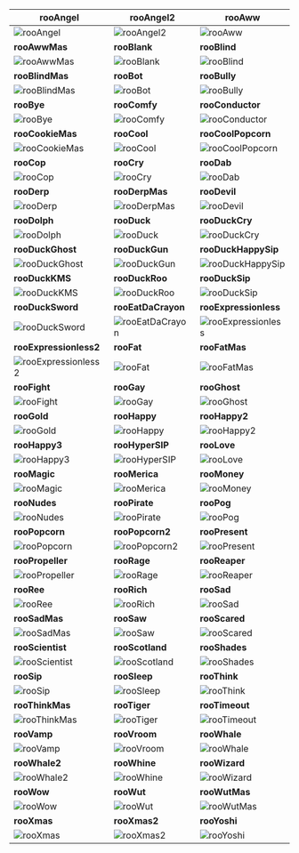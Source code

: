 **rooAngel** |**rooAngel2** |**rooAww**
--- | --- | --- 
![rooAngel][rooAngel] |![rooAngel2][rooAngel2] |![rooAww][rooAww]
**rooAwwMas** |**rooBlank** |**rooBlind**
![rooAwwMas][rooAwwMas] |![rooBlank][rooBlank] |![rooBlind][rooBlind]
**rooBlindMas** |**rooBot** |**rooBully**
![rooBlindMas][rooBlindMas] |![rooBot][rooBot] |![rooBully][rooBully]
**rooBye** |**rooComfy** |**rooConductor**
![rooBye][rooBye] |![rooComfy][rooComfy] |![rooConductor][rooConductor]
**rooCookieMas** |**rooCool** |**rooCoolPopcorn**
![rooCookieMas][rooCookieMas] |![rooCool][rooCool] |![rooCoolPopcorn][rooCoolPopcorn]
**rooCop** |**rooCry** |**rooDab**
![rooCop][rooCop] |![rooCry][rooCry] |![rooDab][rooDab]
**rooDerp** |**rooDerpMas** |**rooDevil**
![rooDerp][rooDerp] |![rooDerpMas][rooDerpMas] |![rooDevil][rooDevil]
**rooDolph** |**rooDuck** |**rooDuckCry**
![rooDolph][rooDolph] |![rooDuck][rooDuck] |![rooDuckCry][rooDuckCry]
**rooDuckGhost** |**rooDuckGun** |**rooDuckHappySip**
![rooDuckGhost][rooDuckGhost] |![rooDuckGun][rooDuckGun] |![rooDuckHappySip][rooDuckHappySip]
**rooDuckKMS** |**rooDuckRoo** |**rooDuckSip**
![rooDuckKMS][rooDuckKMS] |![rooDuckRoo][rooDuckRoo] |![rooDuckSip][rooDuckSip]
**rooDuckSword** |**rooEatDaCrayon** |**rooExpressionless**
![rooDuckSword][rooDuckSword] |![rooEatDaCrayon][rooEatDaCrayon] |![rooExpressionless][rooExpressionless]
**rooExpressionless2** |**rooFat** |**rooFatMas**
![rooExpressionless2][rooExpressionless2] |![rooFat][rooFat] |![rooFatMas][rooFatMas]
**rooFight** |**rooGay** |**rooGhost**
![rooFight][rooFight] |![rooGay][rooGay] |![rooGhost][rooGhost]
**rooGold** |**rooHappy** |**rooHappy2**
![rooGold][rooGold] |![rooHappy][rooHappy] |![rooHappy2][rooHappy2]
**rooHappy3** |**rooHyperSIP** |**rooLove**
![rooHappy3][rooHappy3] |![rooHyperSIP][rooHyperSIP] |![rooLove][rooLove]
**rooMagic** |**rooMerica** |**rooMoney**
![rooMagic][rooMagic] |![rooMerica][rooMerica] |![rooMoney][rooMoney]
**rooNudes** |**rooPirate** |**rooPog**
![rooNudes][rooNudes] |![rooPirate][rooPirate] |![rooPog][rooPog]
**rooPopcorn** |**rooPopcorn2** |**rooPresent**
![rooPopcorn][rooPopcorn] |![rooPopcorn2][rooPopcorn2] |![rooPresent][rooPresent]
**rooPropeller** |**rooRage** |**rooReaper**
![rooPropeller][rooPropeller] |![rooRage][rooRage] |![rooReaper][rooReaper]
**rooRee** |**rooRich** |**rooSad**
![rooRee][rooRee] |![rooRich][rooRich] |![rooSad][rooSad]
**rooSadMas** |**rooSaw** |**rooScared**
![rooSadMas][rooSadMas] |![rooSaw][rooSaw] |![rooScared][rooScared]
**rooScientist** |**rooScotland** |**rooShades**
![rooScientist][rooScientist] |![rooScotland][rooScotland] |![rooShades][rooShades]
**rooSip** |**rooSleep** |**rooThink**
![rooSip][rooSip] |![rooSleep][rooSleep] |![rooThink][rooThink]
**rooThinkMas** |**rooTiger** |**rooTimeout**
![rooThinkMas][rooThinkMas] |![rooTiger][rooTiger] |![rooTimeout][rooTimeout]
**rooVamp** |**rooVroom** |**rooWhale**
![rooVamp][rooVamp] |![rooVroom][rooVroom] |![rooWhale][rooWhale]
**rooWhale2** |**rooWhine** |**rooWizard**
![rooWhale2][rooWhale2] |![rooWhine][rooWhine] |![rooWizard][rooWizard]
**rooWow** |**rooWut** |**rooWutMas**
![rooWow][rooWow] |![rooWut][rooWut] |![rooWutMas][rooWutMas]
**rooXmas** |**rooXmas2** |**rooYoshi**
![rooXmas][rooXmas] |![rooXmas2][rooXmas2] |![rooYoshi][rooYoshi]



[rooAngel]: roo's/rooAngel.png
[rooAngel2]: roo's/rooAngel2.png
[rooAww]: roo's/rooAww.png
[rooAwwMas]: roo's/rooAwwMas.png
[rooBlank]: roo's/rooBlank.png
[rooBlind]: roo's/rooBlind.png
[rooBlindMas]: roo's/rooBlindMas.png
[rooBot]: roo's/rooBot.png
[rooBully]: roo's/rooBully.png
[rooBye]: roo's/rooBye.png
[rooComfy]: roo's/rooComfy.png
[rooConductor]: roo's/rooConductor.png
[rooCookieMas]: roo's/rooCookieMas.png
[rooCool]: roo's/rooCool.png
[rooCoolPopcorn]: roo's/rooCoolPopcorn.png
[rooCop]: roo's/rooCop.png
[rooCry]: roo's/rooCry.png
[rooDab]: roo's/rooDab.png
[rooDerp]: roo's/rooDerp.png
[rooDerpMas]: roo's/rooDerpMas.png
[rooDevil]: roo's/rooDevil.png
[rooDolph]: roo's/rooDolph.png
[rooDuck]: roo's/rooDuck.png
[rooDuckCry]: roo's/rooDuckCry.png
[rooDuckGhost]: roo's/rooDuckGhost.png
[rooDuckGun]: roo's/rooDuckGun.png
[rooDuckHappySip]: roo's/rooDuckHappySip.png
[rooDuckKMS]: roo's/rooDuckKMS.png
[rooDuckRoo]: roo's/rooDuckRoo.png
[rooDuckSip]: roo's/rooDuckSip.png
[rooDuckSword]: roo's/rooDuckSword.png
[rooEatDaCrayon]: roo's/rooEatDaCrayon.png
[rooExpressionless]: roo's/rooExpressionless.png
[rooExpressionless2]: roo's/rooExpressionless2.png
[rooFat]: roo's/rooFat.png
[rooFatMas]: roo's/rooFatMas.png
[rooFight]: roo's/rooFight.png
[rooGay]: roo's/rooGay.png
[rooGhost]: roo's/rooGhost.png
[rooGold]: roo's/rooGold.png
[rooHappy]: roo's/rooHappy.png
[rooHappy2]: roo's/rooHappy2.png
[rooHappy3]: roo's/rooHappy3.png
[rooHyperSIP]: roo's/rooHyperSIP.png
[rooLove]: roo's/rooLove.png
[rooMagic]: roo's/rooMagic.png
[rooMerica]: roo's/rooMerica.png
[rooMoney]: roo's/rooMoney.png
[rooNudes]: roo's/rooNudes.png
[rooPirate]: roo's/rooPirate.png
[rooPog]: roo's/rooPog.png
[rooPopcorn]: roo's/rooPopcorn.png
[rooPopcorn2]: roo's/rooPopcorn2.png
[rooPresent]: roo's/rooPresent.png
[rooPropeller]: roo's/rooPropeller.png
[rooRage]: roo's/rooRage.png
[rooReaper]: roo's/rooReaper.png
[rooRee]: roo's/rooRee.png
[rooRich]: roo's/rooRich.png
[rooSad]: roo's/rooSad.png
[rooSadMas]: roo's/rooSadMas.png
[rooSaw]: roo's/rooSaw.png
[rooScared]: roo's/rooScared.png
[rooScientist]: roo's/rooScientist.png
[rooScotland]: roo's/rooScotland.png
[rooShades]: roo's/rooShades.png
[rooSip]: roo's/rooSip.png
[rooSleep]: roo's/rooSleep.png
[rooThink]: roo's/rooThink.png
[rooThinkMas]: roo's/rooThinkMas.png
[rooTiger]: roo's/rooTiger.png
[rooTimeout]: roo's/rooTimeout.png
[rooVamp]: roo's/rooVamp.png
[rooVroom]: roo's/rooVroom.png
[rooWhale]: roo's/rooWhale.png
[rooWhale2]: roo's/rooWhale2.png
[rooWhine]: roo's/rooWhine.png
[rooWizard]: roo's/rooWizard.png
[rooWow]: roo's/rooWow.png
[rooWut]: roo's/rooWut.png
[rooWutMas]: roo's/rooWutMas.png
[rooXmas]: roo's/rooXmas.png
[rooXmas2]: roo's/rooXmas2.png
[rooYoshi]: roo's/rooYoshi.png
